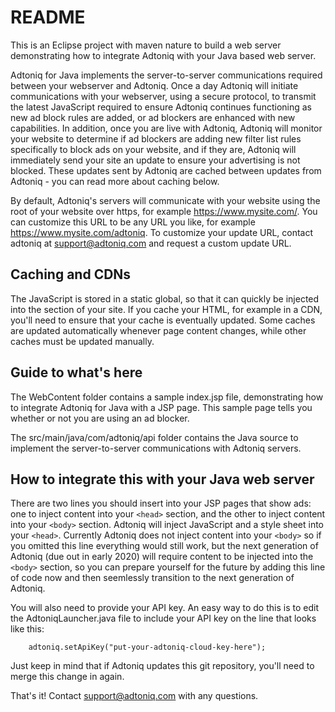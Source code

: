 # README #

This is an Eclipse project with maven nature to build a web server demonstrating how to integrate Adtoniq with your Java based web server.

Adtoniq for Java implements the server-to-server communications required between your webserver and Adtoniq. Once a day Adtoniq will initiate communications with your webserver, using a secure protocol, to transmit the latest JavaScript required to ensure Adtoniq continues functioning as new ad block rules are added, or ad blockers are enhanced with new capabilities. In addition, once you are live with Adtoniq, Adtoniq will monitor your website to determine if ad blockers are adding new filter list rules specifically to block ads on your website, and if they are, Adtoniq will immediately send your site an update to ensure your advertising is not blocked. These updates sent by Adtoniq are cached between updates from Adtoniq - you can read more about caching below.

By default, Adtoniq's servers will communicate with your website using the root of your website over https, for example https://www.mysite.com/. You can customize this URL to be any URL you like, for example https://www.mysite.com/adtoniq. To customize your update URL, contact adtoniq at support@adtoniq.com and request a custom update URL.

## Caching and CDNs ##

The JavaScript is stored in a static global, so that it can quickly be injected into the <head> section of your site. If you cache your HTML, for example in a CDN, you'll need to ensure that your cache is eventually updated. Some caches are updated automatically whenever page content changes, while other caches must be updated manually. 

## Guide to what's here ##

The WebContent folder contains a sample index.jsp file, demonstrating how to integrate Adtoniq for Java with a JSP page. This sample page tells you whether or not you are using an ad blocker. 

The src/main/java/com/adtoniq/api folder contains the Java source to implement the server-to-server communications with Adtoniq servers.

## How to integrate this with your Java web server ##

There are two lines you should insert into your JSP pages that show ads: one to inject content into your `<head>` section, and the other to inject content into your `<body>` section. Adtoniq will inject JavaScript and a style sheet into your `<head>`. Currently Adtoniq does not inject content into your `<body>` so if you omitted this line everything would still work, but the next generation of Adtoniq (due out in early 2020) will require content to be injected into the `<body>` section, so you can prepare yourself for the future by adding this line of code now and then seemlessly transition to the next generation of Adtoniq.

You will also need to provide your API key. An easy way to do this is to edit the AdtoniqLauncher.java file to include your API key on the line that looks like this:

	    adtoniq.setApiKey("put-your-adtoniq-cloud-key-here");

Just keep in mind that if Adtoniq updates this git repository, you'll need to merge this change in again.

That's it! Contact support@adtoniq.com with any questions.